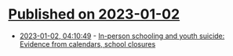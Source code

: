 # [Published on 2023-01-02](index.md)

* [2023-01-02, 04:10:49](https://news.ycombinator.com/item?id=34214244) - [In-person schooling and youth suicide: Evidence from calendars, school closures](https://www.nber.org/papers/w30795)
